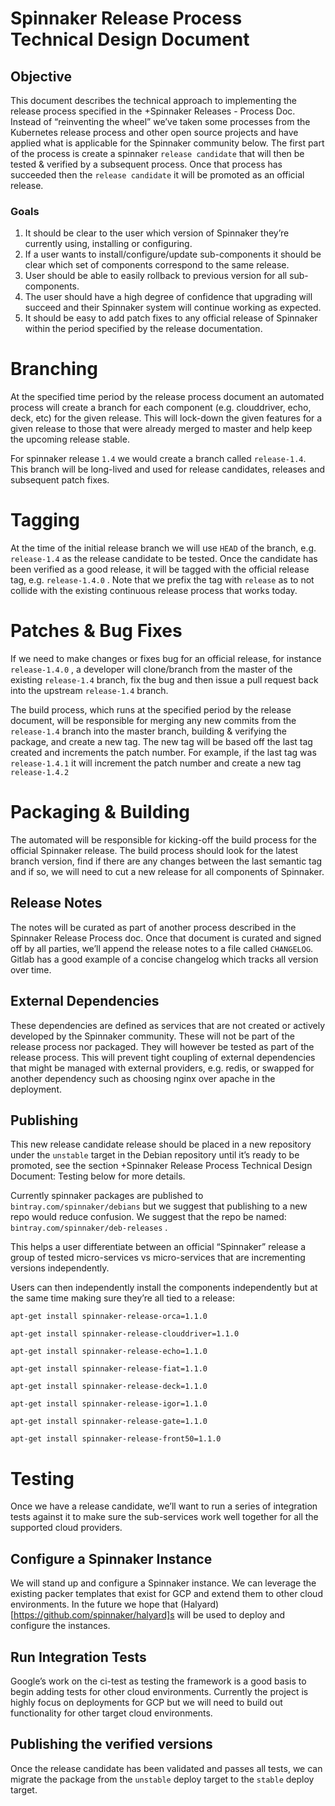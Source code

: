 # Spinnaker Release Process Technical Design Document

## Objective

This document describes the technical approach to implementing the release process specified in the +Spinnaker Releases - Process Doc.    Instead of “reinventing the wheel” we’ve taken some processes from the Kubernetes release process and other open source projects and have applied what is applicable for the Spinnaker community below.  The first part of the process is create a spinnaker `release candidate` that will then be tested & verified by a subsequent process.  Once that process has succeeded then the `release candidate` it will be promoted as an official release.


### Goals
1.  It should be clear to the user which version of Spinnaker they’re currently using, installing or configuring.
2. If a user wants to install/configure/update sub-components it should be clear which set of components correspond to the same release.
3. User should be able to easily rollback to previous version for all sub-components.
4. The user should have a high degree of confidence that upgrading will succeed and their Spinnaker system will continue working as expected.
5. It should be easy to add patch fixes to any official release of Spinnaker within the period specified by the release documentation.

# Branching

At the specified time period by the release process document an automated process will create a branch for each component (e.g. clouddriver, echo, deck, etc) for the given release.  This will lock-down the given features for a given release to those that were already merged to master and help keep the upcoming release stable.

For spinnaker release `1.4` we would create a branch called  `release-1.4`.  This branch will be long-lived and used for release candidates, releases and subsequent patch fixes.

# Tagging

At the time of the initial release branch we will use `HEAD`  of the branch, e.g. `release-1.4` as the release candidate to be tested.    Once the candidate has been verified as a good release, it will be tagged with the official release tag, e.g. `release-1.4.0` .  Note that we prefix the tag with `release` as to not collide with the existing continuous release process that works today.


# Patches & Bug Fixes

If we need to make changes or fixes bug for an official release, for instance `release-1.4.0` , a developer will clone/branch from the master of the existing `release-1.4` branch, fix the bug and then issue a pull request back into the upstream `release-1.4` branch.

The build process, which runs at the specified period by the release document, will be responsible for merging any new commits from the `release-1.4`  branch into the master branch, building & verifying the package, and create a new tag.  The new tag will be based off the last tag created and increments the patch number.  For example, if the last tag was `release-1.4.1`  it will increment the patch number and create a new tag `release-1.4.2`

# Packaging & Building

The automated will be responsible for kicking-off the build process for the official Spinnaker release.  The build process should look for the latest branch version, find if there are any changes between the last semantic tag and if so, we will need to cut a new release for all components of Spinnaker.

## Release Notes

The notes will be curated as part of another process described in the Spinnaker Release Process doc.  Once that document is curated and signed off by all parties, we’ll append the release notes to a file called `CHANGELOG`.  Gitlab has a good example of a concise changelog which tracks all version over time.   

## External Dependencies

These dependencies are defined as services that are not created or actively developed by the Spinnaker community.  These will not be part of the release process nor packaged.  They will however be tested as part of the release process.  This will prevent tight coupling of external dependencies that might be managed with external providers, e.g. redis, or swapped for another dependency such as choosing nginx over apache in the deployment.

## Publishing

This new release candidate release should be placed in a new repository under the `unstable` target in the Debian repository until it’s ready to be promoted, see the section +Spinnaker Release Process Technical Design Document: Testing below for more details.  

Currently spinnaker packages are published to `bintray.com/spinnaker/debians` but we suggest that publishing to a new repo would reduce confusion.   We suggest that the repo be named: `bintray.com/spinnaker/deb-releases` .

This helps a user differentiate between an official “Spinnaker” release a group of tested micro-services vs micro-services that are incrementing versions independently.

Users can then independently install the components independently but at the same time making sure they’re all tied to a release:

`apt-get install spinnaker-release-orca=1.1.0 `

`apt-get install spinnaker-release-clouddriver=1.1.0`  

`apt-get install spinnaker-release-echo=1.1.0`

`apt-get install spinnaker-release-fiat=1.1.0`

`apt-get install spinnaker-release-deck=1.1.0`

`apt-get install spinnaker-release-igor=1.1.0`

`apt-get install spinnaker-release-gate=1.1.0`

`apt-get install spinnaker-release-front50=1.1.0`

# Testing

Once we have a release candidate, we’ll want to run a series of integration tests against it to make sure the sub-services work well together for all the supported cloud providers.

## Configure a Spinnaker Instance

We will stand up and configure a Spinnaker instance.  We can leverage the existing packer templates that exist for GCP and extend them to other cloud environments.  In the future we hope that (Halyard)[https://github.com/spinnaker/halyard]s will be used to deploy and configure the instances.

## Run Integration Tests

Google’s work on the ci-test as testing the framework is a good basis to begin adding tests for other cloud environments.  Currently the project is highly focus on deployments for GCP but we will need to build out functionality for other target cloud environments.

## Publishing the verified versions

Once the release candidate has been validated and passes all tests, we can migrate the package from the `unstable`  deploy target to the `stable` deploy target.
